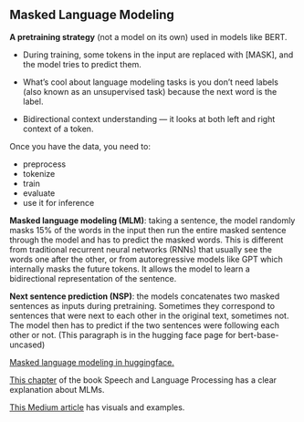 ## Masked Language Modeling
**A pretraining strategy** (not a model on its own) used in models like BERT.

- During training, some tokens in the input are replaced with [MASK], and the model tries to predict them.

- What’s cool about language modeling tasks is you don’t need labels (also known as an unsupervised task) because the next word is the label.
- Bidirectional context understanding — it looks at both left and right context of a token.

Once you have the data, you need to:

- preprocess
- tokenize
- train
- evaluate
- use it for inference

**Masked language modeling (MLM)**: taking a sentence, the model randomly masks 15% of the words in the input then run the entire masked sentence through the model and has to predict the masked words. This is different from traditional recurrent neural networks (RNNs) that usually see the words one after the other, or from autoregressive models like GPT which internally masks the future tokens. It allows the model to learn a bidirectional representation of the sentence.

**Next sentence prediction (NSP)**: the models concatenates two masked sentences as inputs during pretraining. Sometimes they correspond to sentences that were next to each other in the original text, sometimes not. The model then has to predict if the two sentences were following each other or not. (This paragraph is in the hugging face page for bert-base-uncased)

[Masked language modeling in huggingface.](https://huggingface.co/docs/transformers/main/en/tasks/masked_language_modeling#preprocess)

[This chapter](https://web.stanford.edu/~jurafsky/slp3/11.pdf) of the book Speech and Language Processing has a clear explanation about MLMs.

[This Medium article](https://medium.com/data-science/understanding-masked-language-models-mlm-and-causal-language-models-clm-in-nlp-194c15f56a5#:~:text=MLM%20loss%20is%20preferred%20when,system%20that%20generates%20fluent%20text%20.) has visuals and examples.